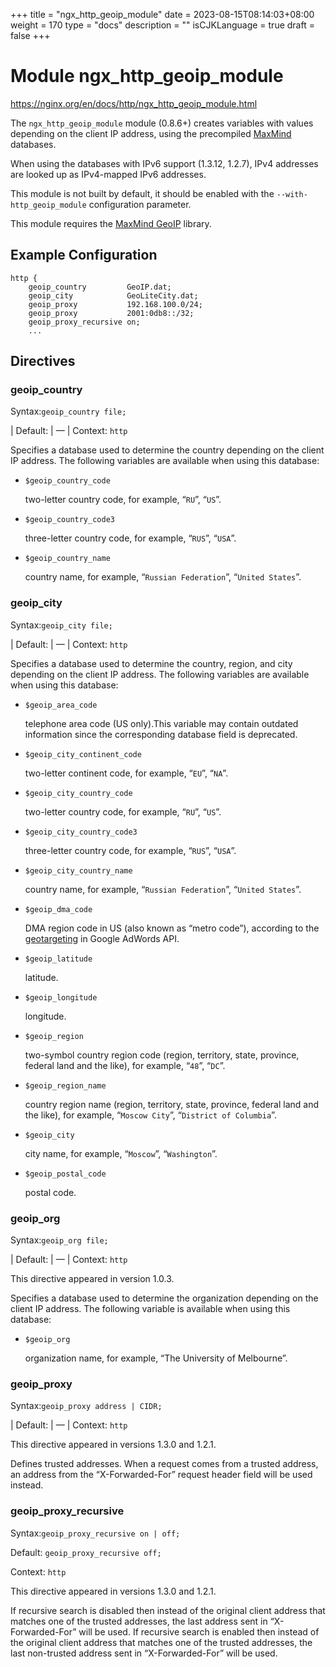 +++
title = "ngx_http_geoip_module"
date = 2023-08-15T08:14:03+08:00
weight = 170
type = "docs"
description = ""
isCJKLanguage = true
draft = false
+++

# Module ngx_http_geoip_module

https://nginx.org/en/docs/http/ngx_http_geoip_module.html



The `ngx_http_geoip_module` module (0.8.6+) creates variables with values depending on the client IP address, using the precompiled [MaxMind](http://www.maxmind.com/) databases.

When using the databases with IPv6 support (1.3.12, 1.2.7), IPv4 addresses are looked up as IPv4-mapped IPv6 addresses.

This module is not built by default, it should be enabled with the `--with-http_geoip_module` configuration parameter.

This module requires the [MaxMind GeoIP](http://www.maxmind.com/app/c) library.





## Example Configuration



```
http {
    geoip_country         GeoIP.dat;
    geoip_city            GeoLiteCity.dat;
    geoip_proxy           192.168.100.0/24;
    geoip_proxy           2001:0db8::/32;
    geoip_proxy_recursive on;
    ...
```





## Directives



### geoip_country

  Syntax:`geoip_country file;`

| Default: | —                     |
  Context: `http`


Specifies a database used to determine the country depending on the client IP address. The following variables are available when using this database:

- `$geoip_country_code`

  two-letter country code, for example, “`RU`”, “`US`”.

- `$geoip_country_code3`

  three-letter country code, for example, “`RUS`”, “`USA`”.

- `$geoip_country_name`

  country name, for example, “`Russian Federation`”, “`United States`”.





### geoip_city

  Syntax:`geoip_city file;`

| Default: | —                  |
  Context: `http`


Specifies a database used to determine the country, region, and city depending on the client IP address. The following variables are available when using this database:

- `$geoip_area_code`

  telephone area code (US only).This variable may contain outdated information since the corresponding database field is deprecated.

- `$geoip_city_continent_code`

  two-letter continent code, for example, “`EU`”, “`NA`”.

- `$geoip_city_country_code`

  two-letter country code, for example, “`RU`”, “`US`”.

- `$geoip_city_country_code3`

  three-letter country code, for example, “`RUS`”, “`USA`”.

- `$geoip_city_country_name`

  country name, for example, “`Russian Federation`”, “`United States`”.

- `$geoip_dma_code`

  DMA region code in US (also known as “metro code”), according to the [geotargeting](https://developers.google.com/adwords/api/docs/appendix/cities-DMAregions) in Google AdWords API.

- `$geoip_latitude`

  latitude.

- `$geoip_longitude`

  longitude.

- `$geoip_region`

  two-symbol country region code (region, territory, state, province, federal land and the like), for example, “`48`”, “`DC`”.

- `$geoip_region_name`

  country region name (region, territory, state, province, federal land and the like), for example, “`Moscow City`”, “`District of Columbia`”.

- `$geoip_city`

  city name, for example, “`Moscow`”, “`Washington`”.

- `$geoip_postal_code`

  postal code.





### geoip_org

  Syntax:`geoip_org file;`

| Default: | —                 |
  Context: `http`


This directive appeared in version 1.0.3.

Specifies a database used to determine the organization depending on the client IP address. The following variable is available when using this database:

- `$geoip_org`

  organization name, for example, “The University of Melbourne”.





### geoip_proxy

  Syntax:`geoip_proxy address | CIDR;`

| Default: | —                             |
  Context: `http`


This directive appeared in versions 1.3.0 and 1.2.1.

Defines trusted addresses. When a request comes from a trusted address, an address from the “X-Forwarded-For” request header field will be used instead.



### geoip_proxy_recursive

  Syntax:`geoip_proxy_recursive on | off;`

  Default: `geoip_proxy_recursive off;`

  Context: `http`


This directive appeared in versions 1.3.0 and 1.2.1.

If recursive search is disabled then instead of the original client address that matches one of the trusted addresses, the last address sent in “X-Forwarded-For” will be used. If recursive search is enabled then instead of the original client address that matches one of the trusted addresses, the last non-trusted address sent in “X-Forwarded-For” will be used.